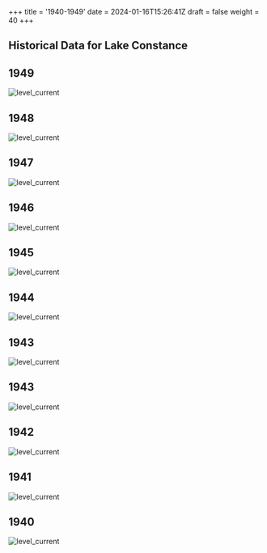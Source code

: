 +++
title = '1940-1949'
date = 2024-01-16T15:26:41Z
draft = false
weight = 40
+++

## Historical Data for Lake Constance

## 1949

![level_current](/images/EN/graphs_historic/longterm_EN_1949.png)

## 1948

![level_current](/images/EN/graphs_historic/longterm_EN_1948.png)

## 1947

![level_current](/images/EN/graphs_historic/longterm_EN_1947.png)

## 1946

![level_current](/images/EN/graphs_historic/longterm_EN_1946.png)

## 1945

![level_current](/images/EN/graphs_historic/longterm_EN_1945.png)

## 1944

![level_current](/images/EN/graphs_historic/longterm_EN_1944.png)

## 1943

![level_current](/images/EN/graphs_historic/longterm_EN_1944.png)

## 1943

![level_current](/images/EN/graphs_historic/longterm_EN_1943.png)

## 1942

![level_current](/images/EN/graphs_historic/longterm_EN_1942.png)

## 1941

![level_current](/images/EN/graphs_historic/longterm_EN_1941.png)

## 1940

![level_current](/images/EN/graphs_historic/longterm_EN_1940.png)